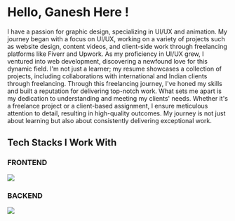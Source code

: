 <h1>Hello, Ganesh Here !</h1>

<p>
I have a passion for graphic design, specializing in UI/UX and animation. My journey began with a focus on UI/UX, working on a variety of projects such as website design, content videos, and client-side work through freelancing platforms like Fiverr and Upwork. As my proficiency in UI/UX grew, I ventured into web development, discovering a newfound love for this dynamic field. I'm not just a learner; my resume showcases a collection of projects, including collaborations with international and Indian clients through freelancing. Through this freelancing journey, I've honed my skills and built a reputation for delivering top-notch work. What sets me apart is my dedication to understanding and meeting my clients' needs. Whether it's a freelance project or a client-based assignment, I ensure meticulous attention to detail, resulting in high-quality outcomes. My journey is not just about learning but also about consistently delivering exceptional work.
</p>


<h2 align="">Tech Stacks I Work With</h2>

<h3 align="">FRONTEND</h3>

<p align="">
        <a href="https://skillicons.dev">
          <img src="https://skillicons.dev/icons?i=html,css,bootstrap,tailwind,javascript,react" />
        </a>
      </p>


<h3 align="">BACKEND</h3>


  <p align="">
        <a href="https://skillicons.dev">
          <img src="https://skillicons.dev/icons?i=nodejs,python,django,mysql,mongodb,firebase" />
        </a>
      </p>







